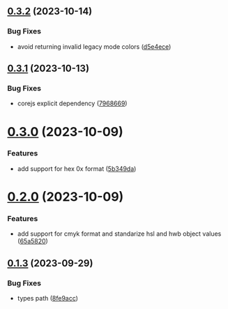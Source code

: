 ## [0.3.2](https://github.com/jeronimoek/color-translate/compare/v0.3.1...v0.3.2) (2023-10-14)


### Bug Fixes

* avoid returning invalid legacy mode colors ([d5e4ece](https://github.com/jeronimoek/color-translate/commit/d5e4ecea37fca4b1989d7b3f198650b18bd718eb))



## [0.3.1](https://github.com/jeronimoek/color-translate/compare/v0.3.0...v0.3.1) (2023-10-13)


### Bug Fixes

* corejs explicit dependency ([7968669](https://github.com/jeronimoek/color-translate/commit/79686696738b24c7cb1831a2afb441f1cd9af5ad))



# [0.3.0](https://github.com/jeronimoek/color-translate/compare/v0.2.0...v0.3.0) (2023-10-09)


### Features

* add support for hex 0x format ([5b349da](https://github.com/jeronimoek/color-translate/commit/5b349dacdc45c66ac79d2c66c9aab85c774874c6))



# [0.2.0](https://github.com/jeronimoek/color-translate/compare/v0.1.3...v0.2.0) (2023-10-09)


### Features

* add support for cmyk format and standarize hsl and hwb object values ([65a5820](https://github.com/jeronimoek/color-translate/commit/65a5820efbfbe39ca85c62ecdd5aebaf078fb470))



## [0.1.3](https://github.com/jeronimoek/color-translate/compare/v0.1.2...v0.1.3) (2023-09-29)


### Bug Fixes

* types path ([8fe9acc](https://github.com/jeronimoek/color-translate/commit/8fe9accc172ec804a3afdef5e12bfe4c77ae7d6f))



